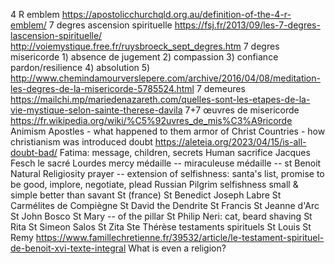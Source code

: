 4 R emblem https://apostolicchurchqld.org.au/definition-of-the-4-r-emblem/
7 degres ascension spirituelle https://fsj.fr/2013/09/les-7-degres-lascension-spirituelle/ http://voiemystique.free.fr/ruysbroeck_sept_degres.htm
7 degres misericorde 1) absence de jugement 2) compassion 3) confiance pardon/resilience 4) absolution 5) http://www.chemindamourverslepere.com/archive/2016/04/08/meditation-les-degres-de-la-misericorde-5785524.html
7 demeures https://mailchi.mp/mariedenazareth.com/quelles-sont-les-etapes-de-la-vie-mystique-selon-sainte-therese-davila
7+7 œuvres de misericorde https://fr.wikipedia.org/wiki/%C5%92uvres_de_mis%C3%A9ricorde
Animism
Apostles - what happened to them
armor of Christ
Countries - how christianism was introduced
doubt https://aleteia.org/2023/04/15/is-all-doubt-bad/
Fatima: message, children, secrets
Human sacrifice
Jacques Fesch
le sacré
Lourdes
mercy
médaille -- miraculeuse
médaille -- st Benoit
Natural Religiosity
prayer -- extension of selfishness: santa's list, promise to be good, implore, negotiate, plead
Russian Pilgrim
selfishness
small & simple better than savant
St (france)
St Benedict Joseph Labre
St Carmélites de Compiègne
St David the Dendrite
St Francis
St Jeanne d'Arc
St John Bosco
St Mary -- of the pillar
St Philip Neri: cat, beard shaving
St Rita
St Simeon Salos
St Zita
Ste Thérèse
testaments spirituels St Louis St Remy https://www.famillechretienne.fr/39532/article/le-testament-spirituel-de-benoit-xvi-texte-integral
What is even a religion?
